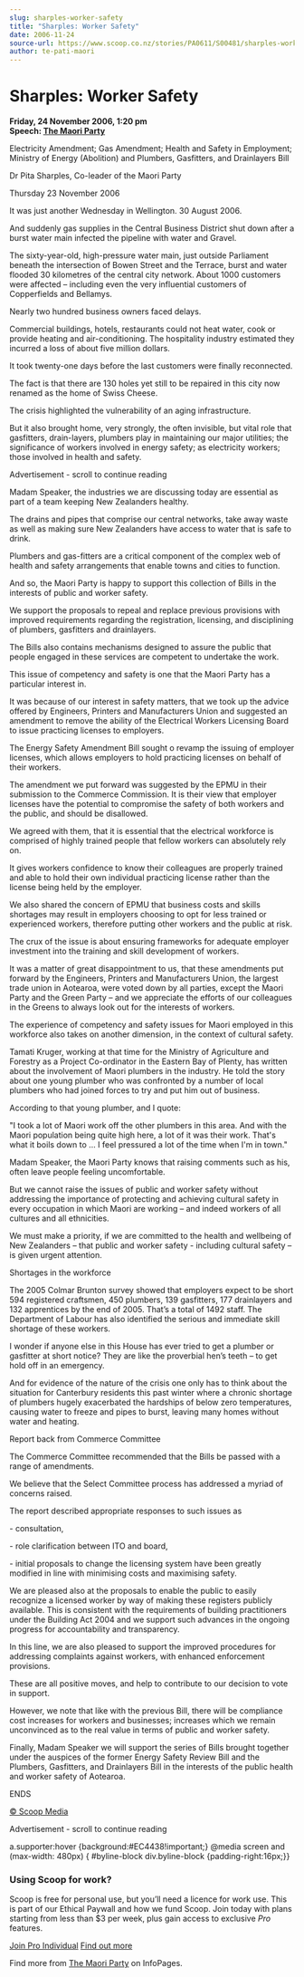 ```yaml
---
slug: sharples-worker-safety
title: "Sharples: Worker Safety"
date: 2006-11-24
source-url: https://www.scoop.co.nz/stories/PA0611/S00481/sharples-worker-safety.htm
author: te-pati-maori
---
```

Sharples: Worker Safety
=======================

**Friday, 24 November 2006, 1:20 pm**  
**Speech: [The Maori Party](https://info.scoop.co.nz/The_Maori_Party)**

Electricity Amendment; Gas Amendment; Health and Safety in Employment; Ministry of Energy (Abolition) and Plumbers, Gasfitters, and Drainlayers Bill

Dr Pita Sharples, Co-leader of the Maori Party

Thursday 23 November 2006

It was just another Wednesday in Wellington. 30 August 2006.

And suddenly gas supplies in the Central Business District shut down after a burst water main infected the pipeline with water and Gravel.

The sixty-year-old, high-pressure water main, just outside Parliament beneath the intersection of Bowen Street and the Terrace, burst and water flooded 30 kilometres of the central city network. About 1000 customers were affected – including even the very influential customers of Copperfields and Bellamys.

Nearly two hundred business owners faced delays.

Commercial buildings, hotels, restaurants could not heat water, cook or provide heating and air-conditioning. The hospitality industry estimated they incurred a loss of about five million dollars.

It took twenty-one days before the last customers were finally reconnected.

The fact is that there are 130 holes yet still to be repaired in this city now renamed as the home of Swiss Cheese.

The crisis highlighted the vulnerability of an aging infrastructure.

But it also brought home, very strongly, the often invisible, but vital role that gasfitters, drain-layers, plumbers play in maintaining our major utilities; the significance of workers involved in energy safety; as electricity workers; those involved in health and safety.

Advertisement - scroll to continue reading





Madam Speaker, the industries we are discussing today are essential as part of a team keeping New Zealanders healthy.

The drains and pipes that comprise our central networks, take away waste as well as making sure New Zealanders have access to water that is safe to drink.

Plumbers and gas-fitters are a critical component of the complex web of health and safety arrangements that enable towns and cities to function.

And so, the Maori Party is happy to support this collection of Bills in the interests of public and worker safety.

We support the proposals to repeal and replace previous provisions with improved requirements regarding the registration, licensing, and disciplining of plumbers, gasfitters and drainlayers.

The Bills also contains mechanisms designed to assure the public that people engaged in these services are competent to undertake the work.

This issue of competency and safety is one that the Maori Party has a particular interest in.

It was because of our interest in safety matters, that we took up the advice offered by Engineers, Printers and Manufacturers Union and suggested an amendment to remove the ability of the Electrical Workers Licensing Board to issue practicing licenses to employers.

The Energy Safety Amendment Bill sought o revamp the issuing of employer licenses, which allows employers to hold practicing licenses on behalf of their workers.

The amendment we put forward was suggested by the EPMU in their submission to the Commerce Commission. It is their view that employer licenses have the potential to compromise the safety of both workers and the public, and should be disallowed.

We agreed with them, that it is essential that the electrical workforce is comprised of highly trained people that fellow workers can absolutely rely on.

It gives workers confidence to know their colleagues are properly trained and able to hold their own individual practicing license rather than the license being held by the employer.

We also shared the concern of EPMU that business costs and skills shortages may result in employers choosing to opt for less trained or experienced workers, therefore putting other workers and the public at risk.

The crux of the issue is about ensuring frameworks for adequate employer investment into the training and skill development of workers.

It was a matter of great disappointment to us, that these amendments put forward by the Engineers, Printers and Manufacturers Union, the largest trade union in Aotearoa, were voted down by all parties, except the Maori Party and the Green Party – and we appreciate the efforts of our colleagues in the Greens to always look out for the interests of workers.

The experience of competency and safety issues for Maori employed in this workforce also takes on another dimension, in the context of cultural safety.

Tamati Kruger, working at that time for the Ministry of Agriculture and Forestry as a Project Co-ordinator in the Eastern Bay of Plenty, has written about the involvement of Maori plumbers in the industry. He told the story about one young plumber who was confronted by a number of local plumbers who had joined forces to try and put him out of business.

According to that young plumber, and I quote:

\"I took a lot of Maori work off the other plumbers in this area. And with the Maori population being quite high here, a lot of it was their work. That's what it boils down to ... I feel pressured a lot of the time when I'm in town."

Madam Speaker, the Maori Party knows that raising comments such as his, often leave people feeling uncomfortable.

But we cannot raise the issues of public and worker safety without addressing the importance of protecting and achieving cultural safety in every occupation in which Maori are working – and indeed workers of all cultures and all ethnicities.

We must make a priority, if we are committed to the health and wellbeing of New Zealanders – that public and worker safety - including cultural safety – is given urgent attention.

Shortages in the workforce

The 2005 Colmar Brunton survey showed that employers expect to be short 594 registered craftsmen, 450 plumbers, 139 gasfitters, 177 drainlayers and 132 apprentices by the end of 2005. That’s a total of 1492 staff. The Department of Labour has also identified the serious and immediate skill shortage of these workers.

I wonder if anyone else in this House has ever tried to get a plumber or gasfitter at short notice? They are like the proverbial hen’s teeth – to get hold off in an emergency.

And for evidence of the nature of the crisis one only has to think about the situation for Canterbury residents this past winter where a chronic shortage of plumbers hugely exacerbated the hardships of below zero temperatures, causing water to freeze and pipes to burst, leaving many homes without water and heating.

Report back from Commerce Committee

The Commerce Committee recommended that the Bills be passed with a range of amendments.

We believe that the Select Committee process has addressed a myriad of concerns raised.

The report described appropriate responses to such issues as

\- consultation,

\- role clarification between ITO and board,

\- initial proposals to change the licensing system have been greatly modified in line with minimising costs and maximising safety.

We are pleased also at the proposals to enable the public to easily recognize a licensed worker by way of making these registers publicly available. This is consistent with the requirements of building practitioners under the Building Act 2004 and we support such advances in the ongoing progress for accountability and transparency.

In this line, we are also pleased to support the improved procedures for addressing complaints against workers, with enhanced enforcement provisions.

These are all positive moves, and help to contribute to our decision to vote in support.

However, we note that like with the previous Bill, there will be compliance cost increases for workers and businesses; increases which we remain unconvinced as to the real value in terms of public and worker safety.

Finally, Madam Speaker we will support the series of Bills brought together under the auspices of the former Energy Safety Review Bill and the Plumbers, Gasfitters, and Drainlayers Bill in the interests of the public health and worker safety of Aotearoa.

  
ENDS

[© Scoop Media](http://www.scoop.co.nz/about/terms.html)  

Advertisement - scroll to continue reading



a.supporter:hover {background:#EC4438!important;} @media screen and (max-width: 480px) { #byline-block div.byline-block {padding-right:16px;}}

### Using Scoop for work?

Scoop is free for personal use, but you’ll need a licence for work use. This is part of our Ethical Paywall and how we fund Scoop. Join today with plans starting from less than $3 per week, plus gain access to exclusive _Pro_ features.  
  
[Join Pro Individual](https://pro.scoop.co.nz/Individual/?from=ProIn24) [Find out more](https://pro.scoop.co.nz/using-scoop-for-work/?from=ProIn24)

Find more from [The Maori Party](https://info.scoop.co.nz/The_Maori_Party) on InfoPages.